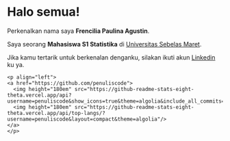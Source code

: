 # Halo semua! 

Perkenalkan nama saya **Frencilia Paulina Agustin**.<br>

Saya seorang **Mahasiswa S1 Statistika** di [Universitas Sebelas Maret](https://uns.ac.id/id/).<br>

Jika kamu tertarik untuk berkenalan denganku, silakan ikuti akun [Linkedin](http://bit.ly/LinkedInFrenciliaPaulinaAgustin) ku ya.

    <p align="left">
    <a href="https://github.com/penuliscode">
      <img height="180em" src="https://github-readme-stats-eight-theta.vercel.app/api?username=penuliscode&show_icons=true&theme=algolia&include_all_commits=true&count_private=true"/>
      <img height="180em" src="https://github-readme-stats-eight-theta.vercel.app/api/top-langs/?username=penuliscode&layout=compact&theme=algolia"/>
    </a>
    </p>

